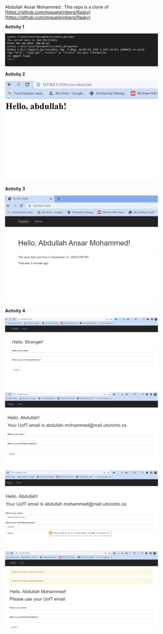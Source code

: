 Abdullah Ansar Mohammed : This repo is a clone of [https://github.com/miguelgrinberg/flasky](https://github.com/miguelgrinberg/flasky)

**Activity 1**

![](images/Activity1.png)

**Activity 2**

![](images/Activity2.png)

**Activity 3**

![](images/Activity3.png)

**Activity 4**

![](images/Activity4a.png)
![](images/Activity4b.png)
![](images/Activity4c.png)
![](images/Activity4d.png)
